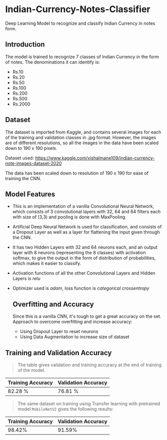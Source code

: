 # Indian-Currency-Notes-Classifier
Deep Learning Model to recognize and classify Indian Currency in notes form.

  ## **Introduction**

  The model is trained to recognize 7 classes of Indian Currency in the form of notes.
  The denominations it can identify is:
   *  Rs.10
   *  Rs.20
   *  Rs.50
   *  Rs.100
   *  Rs.200
   *  Rs.500
   *  Rs.2000

  ## **Dataset**

   The dataset is imported from Kaggle, and contains several images for each of the training and validation classes in .jpg format.
   However, the images are of different resolutions, so all the images in the data have been scaled down to 190 x 190 pixels.
    
   Dataset used: https://www.kaggle.com/vishalmane109/indian-currency-note-images-dataset-2020
   
   The data has been scaled down to resolution of 190 x 190 for ease of training the CNN.
   
   ## **Model Features**
   
* This is an implementation of a vanilla Convolutional Neural Network, which consists of 3 convolutional layers with 32, 64 and 64 filters each with size of (3,3)
   and pooling is done with MaxPooling.
* Artificial Deep Neural Network is used for classification, and consists of a Dropout Layer as well as a layer for flattening the input given through the CNN.
* It has two Hidden Layers with 32 and 64 neurons each, and an output layer with 8 neurons (representing the 8 classes) with activation softmax, to give the output 
   in the form of distribution of probabilities, which makes it easier to classify.
* Activation functions of all the other Convolutional Layers and Hidden Layers is *relu*
* Optimizer used is *adam*, loss function is *categorical crossentropy* 

  ## **Overfitting and Accuracy**
  
  Since this is a vanilla CNN, it's tough to get a great accuracy on the set. 
  Approach to overcome overfitting and increase accuracy:
  
    *  Using Dropout Layer to reset neurons
    *  Using Data Augmentation to increase size of dataset
    
##  **Training and Validation Accuracy**
>The table gives validation and training accuracy at the end of training of the model.

Training Accuracy | Validation Accuracy 
------------------|--------------------
82.28 %           |             76.81 %

>The same dataset on training using Transfer learning with pretrained model ```MobileNetV2``` gives the following results:

Training Accuracy | Validation Accuracy
------------------|------------------------
98.42%            |               91.59%
